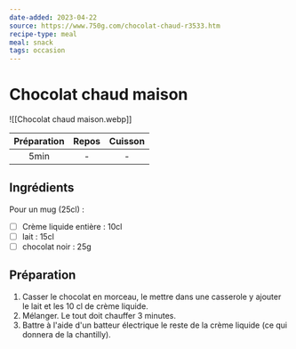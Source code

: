 ```yaml
---
date-added: 2023-04-22
source: https://www.750g.com/chocolat-chaud-r3533.htm
recipe-type: meal
meal: snack
tags: occasion
---
```


# Chocolat chaud maison

![[Chocolat chaud maison.webp]]

| Préparation | Repos | Cuisson |
|:-----------:|:-----:|:-------:|
|    5min     |   -   |    -    |

## Ingrédients

Pour un mug (25cl) :

- [ ] Crème liquide entière : 10cl
- [ ] lait : 15cl
- [ ] chocolat noir : 25g

## Préparation

1. Casser le chocolat en morceau, le mettre dans une casserole y ajouter le lait et les 10 cl de crème liquide.
2. Mélanger. Le tout doit chauffer 3 minutes.
3. Battre à l'aide d'un batteur électrique le reste de la crème liquide (ce qui donnera de la chantilly).

